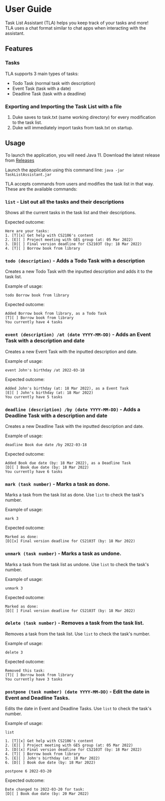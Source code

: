 # User Guide
Task List Assistant (TLA) helps you keep track of your tasks and more!\
TLA uses a chat format similar to chat apps when interacting with the assistant.

## Features 

### Tasks

TLA supports 3 main types of tasks:
- Todo Task (normal task with description)
- Event Task (task with a date)
- Deadline Task (task with a deadline)

### Exporting and Importing the Task List with a file
1. Duke saves to task.txt (same working directory) for every modification to the task list.
2. Duke will immediately import tasks from task.txt on startup.

## Usage

To launch the application, you will need Java 11. Download the latest release from [Releases](https://github.com/Kidsnd274/ip/releases)

Launch the application using this command line:
`java -jar TaskListAssistant.jar`

TLA accepts commands from users and modifies the task list in that way.\
These are the available commands:

### `list` - List out all the tasks and their descriptions

Shows all the current tasks in the task list and their descriptions.

Expected outcome:
```
Here are your tasks:
1. [T][x] Get help with CS2106's content
2. [E][ ] Project meeting with GES group (at: 05 Mar 2022)
3. [D][ ] Final version deadline for CS2103T (by: 18 Mar 2022)
4. [T][ ] Borrow book from library
```


### `todo (description)` - Adds a Todo Task with a description

Creates a new Todo Task with the inputted description and adds it to the task list.

Example of usage:

`todo Borrow book from library`

Expected outcome:
```
Added Borrow book from library, as a Todo Task
[T][ ] Borrow book from library
You currently have 4 tasks
```

### `event (description) /at (date YYYY-MM-DD)` - Adds an Event Task with a description and date

Creates a new Event Task with the inputted description and date.

Example of usage:

`event John's birthday /at 2022-03-18`

Expected outcome:
```
Added John's birthday (at: 18 Mar 2022), as a Event Task
[E][ ] John's birthday (at: 18 Mar 2022)
You currently have 5 tasks
```

### `deadline (description) /by (date YYYY-MM-DD)` - Adds a Deadline Task with a description and date

Creates a new Deadline Task with the inputted description and date.

Example of usage:

`deadline Book due date /by 2022-03-18`

Expected outcome:
```
Added Book due date (by: 18 Mar 2022), as a Deadline Task
[D][ ] Book due date (by: 18 Mar 2022)
You currently have 6 tasks
```

### `mark (task number)` - Marks a task as done.

Marks a task from the task list as done. Use `list` to check the task's number.

Example of usage:

`mark 3`

Expected outcome:
```
Marked as done:
[D][x] Final version deadline for CS2103T (by: 18 Mar 2022)
```

### `unmark (task number)` - Marks a task as undone.

Marks a task from the task list as undone. Use `list` to check the task's number.

Example of usage:

`unmark 3`

Expected outcome:
```
Marked as done:
[D][ ] Final version deadline for CS2103T (by: 18 Mar 2022)
```

### `delete (task number)` - Removes a task from the task list.

Removes a task from the task list. Use `list` to check the task's number.

Example of usage:

`delete 3`

Expected outcome:
```
Removed this task:
[T][ ] Borrow book from library
You currently have 3 tasks
```

### `postpone (task number) (date YYYY-MM-DD)` - Edit the date in Event and Deadline Tasks.

Edits the date in Event and Deadline Tasks. Use `list` to check the task's number.

Example of usage:

`list`

```Here are your tasks:
1. [T][x] Get help with CS2106's content
2. [E][ ] Project meeting with GES group (at: 05 Mar 2022)
3. [D][x] Final version deadline for CS2103T (by: 18 Mar 2022)
4. [T][ ] Borrow book from library
5. [E][ ] John's birthday (at: 18 Mar 2022)
6. [D][ ] Book due date (by: 18 Mar 2022)
```

`postpone 6 2022-03-20`

Expected outcome:
```
Date changed to 2022-03-20 for task:
[D][ ] Book due date (by: 20 Mar 2022)
```